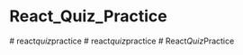 # React_Quiz_Practice
#   r e a c t _ q u i z _ p r a c t i c e  
 #   r e a c t _ q u i z _ p r a c t i c e  
 #   R e a c t _ Q u i z _ P r a c t i c e  
 
